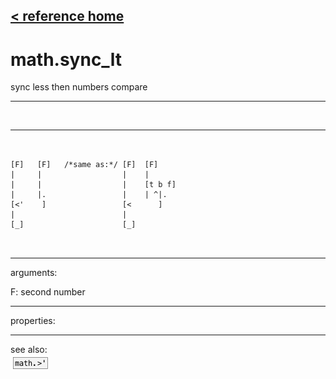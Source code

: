 [< reference home](ceammc_lib.html)
---

# math.sync_lt


sync less then numbers compare

---

<br>


---


```


[F]   [F]   /*same as:*/ [F]  [F]
|     |                  |    |
|     |                  |    [t b f]
|     |.                 |    | ^|.
[<'    ]                 [<      ]
|                        |
[_]                      [_]

            
```

---
arguments:

F: second number<br>

---
properties:


---
see also:<br>
[![math.&gt;&#39;](img/object_math.&gt;&#39;.png)](math.>'.html)
